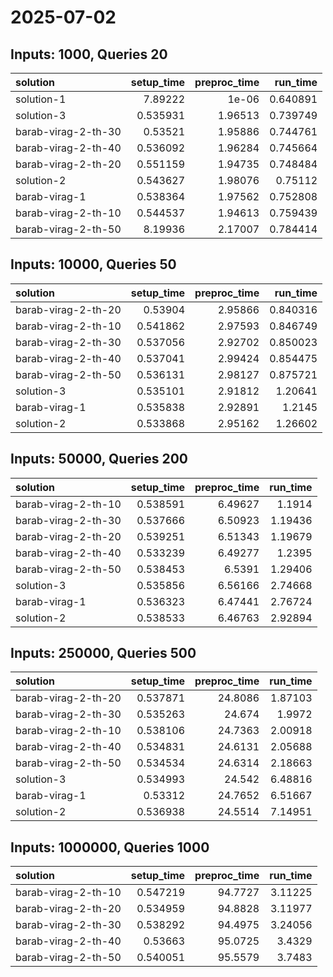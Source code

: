# 2025-07-02

## Inputs: 1000, Queries 20

| solution            |   setup_time |   preproc_time |   run_time |
|:--------------------|-------------:|---------------:|-----------:|
| solution-1          |     7.89222  |        1e-06   |   0.640891 |
| solution-3          |     0.535931 |        1.96513 |   0.739749 |
| barab-virag-2-th-30 |     0.53521  |        1.95886 |   0.744761 |
| barab-virag-2-th-40 |     0.536092 |        1.96284 |   0.745664 |
| barab-virag-2-th-20 |     0.551159 |        1.94735 |   0.748484 |
| solution-2          |     0.543627 |        1.98076 |   0.75112  |
| barab-virag-1       |     0.538364 |        1.97562 |   0.752808 |
| barab-virag-2-th-10 |     0.544537 |        1.94613 |   0.759439 |
| barab-virag-2-th-50 |     8.19936  |        2.17007 |   0.784414 |

## Inputs: 10000, Queries 50

| solution            |   setup_time |   preproc_time |   run_time |
|:--------------------|-------------:|---------------:|-----------:|
| barab-virag-2-th-20 |     0.53904  |        2.95866 |   0.840316 |
| barab-virag-2-th-10 |     0.541862 |        2.97593 |   0.846749 |
| barab-virag-2-th-30 |     0.537056 |        2.92702 |   0.850023 |
| barab-virag-2-th-40 |     0.537041 |        2.99424 |   0.854475 |
| barab-virag-2-th-50 |     0.536131 |        2.98127 |   0.875721 |
| solution-3          |     0.535101 |        2.91812 |   1.20641  |
| barab-virag-1       |     0.535838 |        2.92891 |   1.2145   |
| solution-2          |     0.533868 |        2.95162 |   1.26602  |

## Inputs: 50000, Queries 200

| solution            |   setup_time |   preproc_time |   run_time |
|:--------------------|-------------:|---------------:|-----------:|
| barab-virag-2-th-10 |     0.538591 |        6.49627 |    1.1914  |
| barab-virag-2-th-30 |     0.537666 |        6.50923 |    1.19436 |
| barab-virag-2-th-20 |     0.539251 |        6.51343 |    1.19679 |
| barab-virag-2-th-40 |     0.533239 |        6.49277 |    1.2395  |
| barab-virag-2-th-50 |     0.538453 |        6.5391  |    1.29406 |
| solution-3          |     0.535856 |        6.56166 |    2.74668 |
| barab-virag-1       |     0.536323 |        6.47441 |    2.76724 |
| solution-2          |     0.538533 |        6.46763 |    2.92894 |

## Inputs: 250000, Queries 500

| solution            |   setup_time |   preproc_time |   run_time |
|:--------------------|-------------:|---------------:|-----------:|
| barab-virag-2-th-20 |     0.537871 |        24.8086 |    1.87103 |
| barab-virag-2-th-30 |     0.535263 |        24.674  |    1.9972  |
| barab-virag-2-th-10 |     0.538106 |        24.7363 |    2.00918 |
| barab-virag-2-th-40 |     0.534831 |        24.6131 |    2.05688 |
| barab-virag-2-th-50 |     0.534534 |        24.6314 |    2.18663 |
| solution-3          |     0.534993 |        24.542  |    6.48816 |
| barab-virag-1       |     0.53312  |        24.7652 |    6.51667 |
| solution-2          |     0.536938 |        24.5514 |    7.14951 |

## Inputs: 1000000, Queries 1000

| solution            |   setup_time |   preproc_time |   run_time |
|:--------------------|-------------:|---------------:|-----------:|
| barab-virag-2-th-10 |     0.547219 |        94.7727 |    3.11225 |
| barab-virag-2-th-20 |     0.534959 |        94.8828 |    3.11977 |
| barab-virag-2-th-30 |     0.538292 |        94.4975 |    3.24056 |
| barab-virag-2-th-40 |     0.53663  |        95.0725 |    3.4329  |
| barab-virag-2-th-50 |     0.540051 |        95.5579 |    3.7483  |